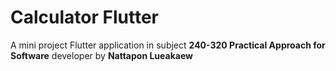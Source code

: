 # Calculator Flutter

A mini project Flutter application in subject **240-320 Practical Approach for Software** developer by **Nattapon Lueakaew**
